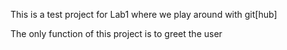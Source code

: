 This is a test project for Lab1 where we play around with git[hub]

The only function of this project is to greet the user